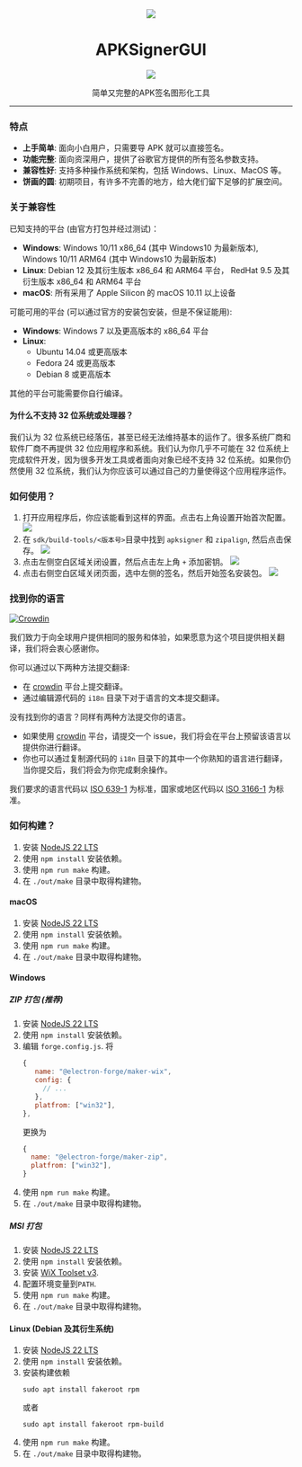 <div align="center">
   <img src="./icons/icon.png" />
   <h1 style="text-align: center">APKSignerGUI</h1>
   <img src="./images/apphome.png" />
   <p style="text-align: center">简单又完整的APK签名图形化工具</p>
</div>

---

### 特点

- **上手简单**: 面向小白用户，只需要导 APK 就可以直接签名。
- **功能完整**: 面向资深用户，提供了谷歌官方提供的所有签名参数支持。
- **兼容性好**: 支持多种操作系统和架构，包括 Windows、Linux、MacOS 等。
- **饼画的圆**: 初期项目，有许多不完善的地方，给大佬们留下足够的扩展空间。

### 关于兼容性

已知支持的平台 (由官方打包并经过测试)：

- **Windows**: Windows 10/11 x86_64 (其中 Windows10 为最新版本), Windows 10/11 ARM64 (其中 Windows10 为最新版本)
- **Linux**: Debian 12 及其衍生版本 x86_64 和 ARM64 平台， RedHat 9.5 及其衍生版本 x86_64 和 ARM64 平台
- **macOS**: 所有采用了 Apple Silicon 的 macOS 10.11 以上设备

可能可用的平台 (可以通过官方的安装包安装，但是不保证能用):

- **Windows**: Windows 7 以及更高版本的 x86_64 平台
- **Linux**:
  - Ubuntu 14.04 或更高版本
  - Fedora 24 或更高版本
  - Debian 8 或更高版本

其他的平台可能需要你自行编译。

#### 为什么不支持 32 位系统或处理器？

我们认为 32 位系统已经落伍，甚至已经无法维持基本的运作了。很多系统厂商和软件厂商不再提供 32 位应用程序和系统。我们认为你几乎不可能在 32 位系统上完成软件开发，因为很多开发工具或者面向对象已经不支持 32 位系统。如果你仍然使用 32 位系统，我们认为你应该可以通过自己的力量使得这个应用程序运作。

### 如何使用？

1. 打开应用程序后，你应该能看到这样的界面。点击右上角设置开始首次配置。
   ![](./images/1.png)
2. 在 `sdk/build-tools/<版本号>`目录中找到 `apksigner` 和 `zipalign`, 然后点击保存。
   ![](./images/2.png)
3. 点击左侧空白区域关闭设置，然后点击左上角 `+` 添加密钥。
   ![](./images/3.png)
4. 点击右侧空白区域关闭页面，选中左侧的签名，然后开始签名安装包。
   ![](./images/apphome.png)

### 找到你的语言

[![Crowdin](https://badges.crowdin.net/apksignergui/localized.svg)](https://crowdin.com/project/apksignergui)

我们致力于向全球用户提供相同的服务和体验，如果愿意为这个项目提供相关翻译，我们将会衷心感谢你。

你可以通过以下两种方法提交翻译:

- 在 [crowdin](https://crowdin.com/project/apksignergui) 平台上提交翻译。
- 通过编辑源代码的 `i18n` 目录下对于语言的文本提交翻译。

没有找到你的语言？同样有两种方法提交你的语言。

- 如果使用 [crowdin](https://crowdin.com/project/apksignergui) 平台，请提交一个 issue，我们将会在平台上预留该语言以提供你进行翻译。
- 你也可以通过复制源代码的 `i18n` 目录下的其中一个你熟知的语言进行翻译，当你提交后，我们将会为你完成剩余操作。

我们要求的语言代码以 [ISO 639-1](https://en.wikipedia.org/wiki/ISO_639-1) 为标准，国家或地区代码以 [ISO 3166-1](https://en.wikipedia.org/wiki/ISO_3166-1) 为标准。

### 如何构建？

1. 安装 [NodeJS 22 LTS](https://nodejs.org/)
2. 使用 `npm install` 安装依赖。
3. 使用 `npm run make` 构建。
4. 在 `./out/make` 目录中取得构建物。

#### macOS

1. 安装 [NodeJS 22 LTS](https://nodejs.org/)
2. 使用 `npm install` 安装依赖。
3. 使用 `npm run make` 构建。
4. 在 `./out/make` 目录中取得构建物。

#### Windows

##### ZIP 打包 (推荐)

1. 安装 [NodeJS 22 LTS](https://nodejs.org/)
2. 使用 `npm install` 安装依赖。
3. 编辑 `forge.config.js`.
   将
   ```javascript
   {
      name: "@electron-forge/maker-wix",
      config: {
        // ...
      },
      platfrom: ["win32"],
   },
   ```
   更换为
   ```javascript
   {
     name: "@electron-forge/maker-zip",
     platfrom: ["win32"],
   }
   ```
4. 使用 `npm run make` 构建。
5. 在 `./out/make` 目录中取得构建物。

##### MSI 打包

1. 安装 [NodeJS 22 LTS](https://nodejs.org/)
2. 使用 `npm install` 安装依赖。
3. 安装 [WiX Toolset v3](https://github.com/wixtoolset/wix3/releases/download/wix3141rtm/wix314-binaries.zip).
4. 配置环境变量到`PATH`.
5. 使用 `npm run make` 构建。
6. 在 `./out/make` 目录中取得构建物。

#### Linux (Debian 及其衍生系统)

1. 安装 [NodeJS 22 LTS](https://nodejs.org/)
2. 使用 `npm install` 安装依赖。
3. 安装构建依赖
   ```shell
   sudo apt install fakeroot rpm
   ```
   或者
   ```shell
   sudo apt install fakeroot rpm-build
   ```
4. 使用 `npm run make` 构建。
5. 在 `./out/make` 目录中取得构建物。
